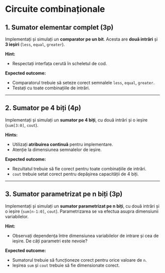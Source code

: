 # Circuite combinaționale

## 1. **Sumator elementar complet** (3p)  
Implementați și simulați un **comparator pe un bit**. Acesta are **două intrări** și **3 ieșiri** (`less`, `equal`, `greater`).  

**Hint:**  
- Respectați interfața cerută în scheletul de cod.

**Expected outcome:**  
- Comparatorul trebuie să seteze corect semnalele `less`, `equal`, `greater`.  
- Testați cu toate combinațiile de intrări.

---

## 2. **Sumator pe 4 biți** (4p)  
Implementați și simulați un **sumator pe 4 biți**, cu două intrări și o ieșire (`sum[3:0]`, `cout`).  

**Hints:**  
- Utilizați **atribuirea continuă** pentru implementare.  
- Atenție la dimensiunea semnalelor de ieșire.

**Expected outcome:**  
- Rezultatul trebuie să fie corect pentru toate combinațiile de intrări.  
- `cout` trebuie setat corect pentru depășirea capacității de 4 biți.

---

## 3. **Sumator parametrizat pe n biți** (3p)  
Implementați și simulați un **sumator parametrizat pe n biți**, cu două intrări și o ieșire (`sum[n-1:0]`, `cout`). Parametrizarea se va efectua asupra dimensiunii variabilelor.  

**Hint:**  
- Observați dependența între dimensiunea variabilelor de intrare și cea de ieșire. De câți parametri este nevoie?

**Expected outcome:**  
- Sumatorul trebuie să funcționeze corect pentru orice valoare de `n`.  
- Ieșirea `sum` și `cout` trebuie să fie dimensionate corect.